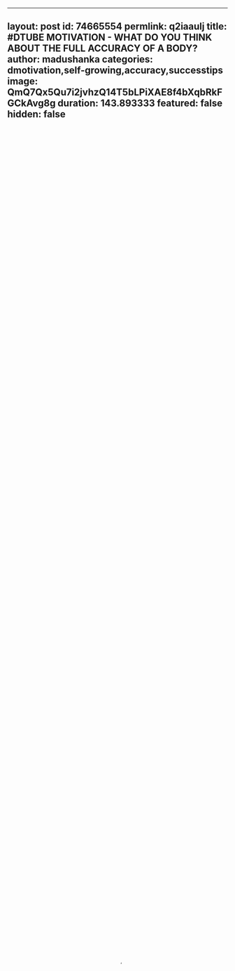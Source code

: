 
---
layout: post
id: 74665554
permlink: q2iaaulj
title:  #DTUBE MOTIVATION - WHAT DO YOU THINK ABOUT THE FULL ACCURACY OF A BODY?
author: madushanka
categories: dmotivation,self-growing,accuracy,successtips
image: QmQ7Qx5Qu7i2jvhzQ14T5bLPiXAE8f4bXqbRkFGCkAvg8g
duration: 143.893333
featured: false
hidden: false
---
    
<video poster="https://snap1.d.tube/ipfs/QmQ7Qx5Qu7i2jvhzQ14T5bLPiXAE8f4bXqbRkFGCkAvg8g" autoplay="" id="player_html5_api" class="vjs-tech" style="width: 100%; height: 100%;" tabindex="-1" src="https://video.dtube.top/ipfs/QmZbycJ2tWQXKt96afjd74xG9tvs529GbKhbwxi93brgH6"></video>

What's up Dtubers, 

Welcome to my D.tube channel. Today I sharing important life motivation title through my #dmotivation series. Also I hope to see more best feedback from you. So it's like as a question looking title. Guys, *What do you think about the full accuracy of a body?* If you have a physical defect, you must be interested in it. You need to know that the optimal person you can be is prevented from being deficient. You should know that your strength is wasted. If you experience majesty, you should know that it is displayed by your body. We can see so many great example characters from our society. I let chance to listen this conversation.

Thanks for watching. Have a wonderful day.

Follow me on Twitter: https://twitter.com/SureshM85944570

***Keep STEEMing and Happy D.tubing.***
